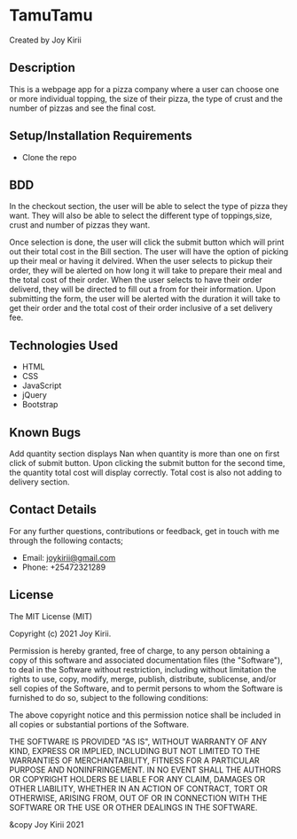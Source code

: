 # TamuTamu

Created by Joy Kirii

## Description

This is a webpage app for a pizza company where a user can choose one or more individual topping, the size of their pizza, the type of crust and the number of pizzas and see the final cost.

## Setup/Installation Requirements

- Clone the repo

## BDD

In the checkout section, the user will be able to select the type of pizza they want. They will also be able to select the different type of toppings,size, crust and number of pizzas they want.

Once selection is done, the user will click the submit button which will print out their total cost in the Bill section. The user will have the option of picking up their meal or having it delvired. When the user selects to pickup their order, they will be alerted on how long it will take to prepare their meal and the total cost of their order. When the user selects to have their order deliverd, they will be directed to fill out a from for their information. Upon submitting the form, the user will be alerted with the duration it will take to get their order and the total cost of their order inclusive of a set delivery fee.

## Technologies Used

- HTML
- CSS
- JavaScript
- jQuery
- Bootstrap

## Known Bugs

Add quantity section displays Nan when quantity is more than one on first click of submit button. Upon clicking the submit button for the second time, the quantity total cost will display correctly. Total cost is also not adding to delivery section.

## Contact Details

For any further questions, contributions or feedback, get in touch with me through the following contacts;

- Email: joykirii@gmail.com
- Phone: +25472321289

## License

The MIT License (MIT)

Copyright (c) 2021 Joy Kirii.

Permission is hereby granted, free of charge, to any person obtaining a copy of this software and associated documentation files (the "Software"), to deal in the Software without restriction, including without limitation the rights to use, copy, modify, merge, publish, distribute, sublicense, and/or sell copies of the Software, and to permit persons to whom the Software is furnished to do so, subject to the following conditions:

The above copyright notice and this permission notice shall be included in all copies or substantial portions of the Software.

THE SOFTWARE IS PROVIDED "AS IS", WITHOUT WARRANTY OF ANY KIND, EXPRESS OR IMPLIED, INCLUDING BUT NOT LIMITED TO THE WARRANTIES OF MERCHANTABILITY, FITNESS FOR A PARTICULAR PURPOSE AND NONINFRINGEMENT. IN NO EVENT SHALL THE AUTHORS OR COPYRIGHT HOLDERS BE LIABLE FOR ANY CLAIM, DAMAGES OR OTHER LIABILITY, WHETHER IN AN ACTION OF CONTRACT, TORT OR OTHERWISE, ARISING FROM, OUT OF OR IN CONNECTION WITH THE SOFTWARE OR THE USE OR OTHER DEALINGS IN THE SOFTWARE.

&copy Joy Kirii 2021
